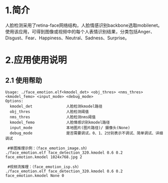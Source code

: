 # 1.简介

人脸检测采用了retina-face网络结构，人脸情感识别backbone选取mobilenet。使用该应用，可得到图像或视频中的每个人表情识别结果，分类包括Anger、Disgust、Fear、Happiness、Neutral、Sadness、Surprise。

# 2.应用使用说明

## 2.1 使用帮助

```
Usage: ./face_emotion.elf<kmodel_det> <obj_thres> <nms_thres> <kmodel_femo> <input_mode> <debug_mode>
Options:
  kmodel_det               人脸检测kmodel路径
  obj_thres                人脸检测阈值
  nms_thres                人脸检测nms阈值
  kmodel_femo              人脸情感识别kmodel路径
  input_mode               本地图片(图片路径)/ 摄像头(None)
  debug_mode               是否需要调试，0、1、2分别表示不调试、简单调试、详细调试
 
 #单图推理示例：（face_emotion_image.sh）
./face_emotion.elf face_detection_320.kmodel 0.6 0.2 face_emotion.kmodel 1024x768.jpg 2

 #视频流推理：（face_emotion_isp.sh）
./face_emotion.elf face_detection_320.kmodel 0.6 0.2 face_emotion.kmodel None 0
```




